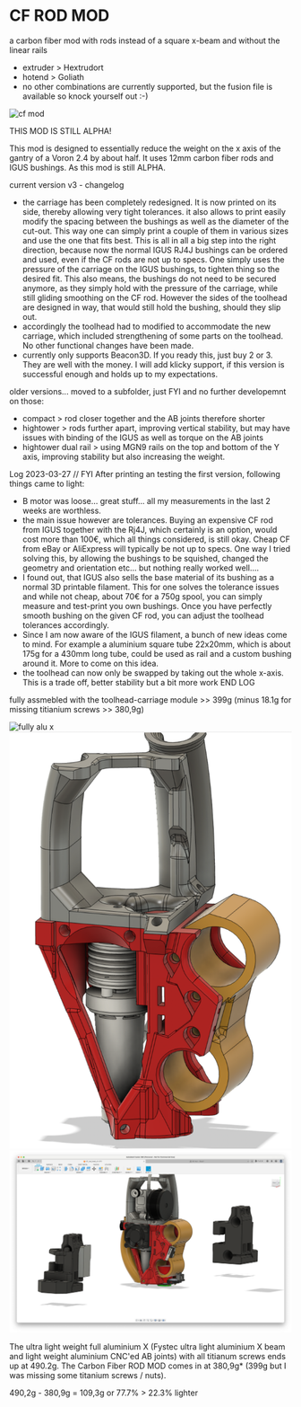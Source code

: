 # CF ROD MOD
a carbon fiber mod with rods instead of a square x-beam and without the linear rails
- extruder > Hextrudort
- hotend > Goliath
- no other combinations are currently supported, but the fusion file is available so knock yourself out :-)

![cf mod](img/CF_rod_mod.jpg)

THIS MOD IS STILL ALPHA!

This mod is designed to essentially reduce the weight on the x axis of the gantry of a Voron 2.4 by about half. It uses 12mm carbon fiber rods and IGUS bushings. As this mod is still ALPHA. 

current version v3 - changelog
- the carriage has been completely redesigned. It is now printed on its side, thereby allowing very tight tolerances. it also allows to print easily modify the spacing between the bushings as well as the diameter of the cut-out. This way one can simply print a couple of them in various sizes and use the one that fits best. This is all in all a big step into the right direction, because now the normal IGUS RJ4J bushings can be ordered and used, even if the CF rods are not up to specs. One simply uses the pressure of the carriage on the IGUS bushings, to tighten thing so the desired fit. This also means, the bushings do not need to be secured anymore, as they simply hold with the pressure of the carriage, while still gliding smoothing on the CF rod. However the sides of the toolhead are designed in way, that would still hold the bushing, should they slip out.
- accordingly the toolhead had to modified to accommodate the new carriage, which included strengthening of some parts on the toolhead. No other functional changes have been made. 
- currently only supports Beacon3D. If you ready this, just buy 2 or 3. They are well with the money. I will add klicky support, if this version is successful enough  and holds up to my expectations. 

older versions... moved to a subfolder, just FYI and no further developemnt on those:
- compact > rod closer together and the AB joints therefore shorter
- hightower > rods further apart, improving vertical stability, but may have issues with binding of the IGUS as well as torque on the AB joints
- hightower dual rail > using MGN9 rails on the top and bottom of the Y axis, improving stability but also increasing the weight.

Log 2023-03-27 // FYI
After printing an testing the first version, following things came to light:
- B motor was loose… great stuff… all my measurements in the last 2 weeks are worthless. 
- the main issue however are tolerances. Buying an expensive CF rod from IGUS together with the Rj4J, which certainly is an option, would cost more than 100€, which all things considered, is still okay. Cheap CF from eBay or AliExpress will typically be not up to specs. One way I tried solving this, by allowing the bushings to be squished, changed the geometry and orientation etc… but nothing really worked well…. 
- I found out, that IGUS also sells the base material of its bushing as a normal 3D printable filament. This for one solves the tolerance issues and while not cheap, about 70€ for a 750g spool, you can simply measure and test-print you own bushings. Once you have perfectly smooth bushing on the given CF rod, you can adjust the toolhead tolerances accordingly.
- Since I am now aware of the IGUS filament, a bunch of new ideas come to mind. For example a aluminium square tube 22x20mm, which is about 175g for a 430mm long tube, could be used as rail and a custom bushing around it. More to come on this idea.
- the toolhead can now only be swapped by taking out the whole x-axis. This is a trade off, better stability but a bit more work
END LOG

fully assmebled with the toolhead-carriage module >> 399g (minus 18.1g for missing titianium screws >> 380,9g)

![fully alu x](img/Alu.jpg)
![v3](img/v3.png)
![v3 with other parts](img/v3_with_other_parts.png)

The ultra light weight full aluminium X (Fystec ultra light aluminium X beam and light weight aluminium CNC'ed AB joints) with all titianum screws ends up at 490.2g.
The Carbon Fiber ROD MOD comes in at 380,9g* (399g but I was missing some titanium screws / nuts).

490,2g - 380,9g = 109,3g or 77.7% > 22.3% lighter


